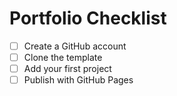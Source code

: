 # Portfolio Checklist

- [ ] Create a GitHub account
- [ ] Clone the template
- [ ] Add your first project
- [ ] Publish with GitHub Pages